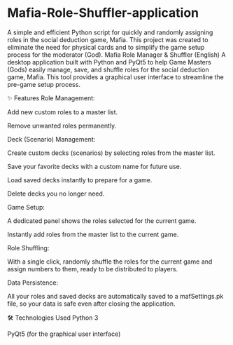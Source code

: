 # Mafia-Role-Shuffler-application
A simple and efficient Python script for quickly and randomly assigning roles in the social deduction game, Mafia. This project was created to eliminate the need for physical cards and to simplify the game setup process for the moderator (God).
Mafia Role Manager & Shuffler (English)
A desktop application built with Python and PyQt5 to help Game Masters (Gods) easily manage, save, and shuffle roles for the social deduction game, Mafia. This tool provides a graphical user interface to streamline the pre-game setup process.

✨ Features
Role Management:

Add new custom roles to a master list.

Remove unwanted roles permanently.

Deck (Scenario) Management:

Create custom decks (scenarios) by selecting roles from the master list.

Save your favorite decks with a custom name for future use.

Load saved decks instantly to prepare for a game.

Delete decks you no longer need.

Game Setup:

A dedicated panel shows the roles selected for the current game.

Instantly add roles from the master list to the current game.

Role Shuffling:

With a single click, randomly shuffle the roles for the current game and assign numbers to them, ready to be distributed to players.

Data Persistence:

All your roles and saved decks are automatically saved to a mafSettings.pk file, so your data is safe even after closing the application.

🛠️ Technologies Used
Python 3

PyQt5 (for the graphical user interface)
